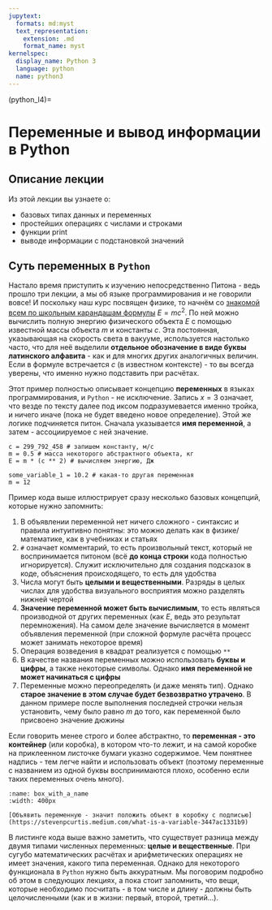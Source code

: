 ```yaml
---
jupytext:
  formats: md:myst
  text_representation:
    extension: .md
    format_name: myst
kernelspec:
  display_name: Python 3
  language: python
  name: python3
---
```


(python_l4)=

# Переменные и вывод информации в Python

## Описание лекции

Из этой лекции вы узнаете о:

- базовых типах данных и переменных
- простейших операциях с числами и строками
- функции print
- выводе информации с подстановкой значений

## Суть переменных в `Python`

Настало время приступить к изучению непосредственно Питона - ведь прошло три лекции, а мы об языке программирования и не говорили вовсе! И поскольку наш курс посвящен физике, то начнём со [знакомой всем по школьным карандашам формулы](https://ru.wikipedia.org/wiki/%D0%AD%D0%BA%D0%B2%D0%B8%D0%B2%D0%B0%D0%BB%D0%B5%D0%BD%D1%82%D0%BD%D0%BE%D1%81%D1%82%D1%8C_%D0%BC%D0%B0%D1%81%D1%81%D1%8B_%D0%B8_%D1%8D%D0%BD%D0%B5%D1%80%D0%B3%D0%B8%D0%B8) $E=mc^2$. По ней можно вычислить полную энергию физического объекта $E$ с помощью известной массы объекта $m$ и константы $c$. Эта постоянная, указывающая на скорость света в вакууме, используется настолько часто, что для неё выделили **отдельное обозначение в виде буквы латинского алфавита** - как и для многих других аналогичных величин. Если в формуле встречается $c$ (в известном контексте) - то вы всегда уверены, что именно нужно подставить при расчётах. 

Этот пример полностью описывает концепцию **переменных** в языках программирования, и `Python` - не исключение. Запись $x = 3$ означает, что везде по тексту далее под иксом подразумевается именно тройка, и ничего иначе (пока не будет введено новое определение). Этой же логике подчиняется питон. Сначала указывается **имя переменной**, а затем - ассоциируемое с ней значение.

```{code-cell} ipython3
c = 299_792_458 # запишем константу, м/с
m = 0.5 # масса некоторого абстрактного объекта, кг
E = m * (c ** 2) # вычисляем энергию, Дж

some_variable_1 = 10.2 # какая-то другая переменная
m = 12
```

Пример кода выше иллюстрирует сразу несколько базовых концепций, которые нужно запомнить:
1. В объявлении переменной нет ничего сложного - синтаксис и правила интуитивно понятны: это можно делать как в физике/математике, как в учебниках и статьях
2. `#` означает комментарий, то есть произвольный текст, который не воспринимается питоном (всё **до конца строки** кода полностью игнорируется). Служит исключительно для создания подсказок в коде, объяснения происходящего, то есть для удобства
3. Числа могут быть **целыми и вещественными**. Разряды в целых числах для удобства визуального восприятия можно разделять нижней чертой
4. **Значение переменной может быть вычислимым**, то есть являться производной от других переменных (как $E$, ведь это результат перемножения). На самом деле значение вычисляется в момент объявления переменной (при сложной формуле расчёта процесс может занимать некоторое время) 
5. Операция возведения в квадрат реализуется с помощью `**`
6. В качестве названия переменных можно использовать **буквы и цифры**, а также некоторые символы. Однако **имя переменной не может начинаться с цифры**
7. Переменные можно переопределять (и даже менять тип). Однако **старое значение в этом случае будет безвозвратно утрачено**. В данном примере после выполнения последней строчки нельзя установить, чему было равно $m$ до того, как переменной было присвоено значение дюжины

Если говорить менее строго и более абстрактно, то **переменная - это контейнер** (или коробка), в котором что-то лежит, и на самой коробке на приклеенном листочке бумаги указно содержимое. Чем понятнее надпись - тем легче найти и использовать объект (поэтому переменные с названием из одной буквы воспринимаются плохо, особенно если таких переменных очень много). 

```{figure} /_static/pythonblock/variables_l4/box_with_a_name.png
:name: box_with_a_name
:width: 400px

[Объявить переменную - значит положить объект в коробку с подписью](https://stevenpcurtis.medium.com/what-is-a-variable-3447ac1331b9)
```

В листинге кода выше важно заметить, что существует разница между двумя типами численных переменных: **целые и вещественные**. При сугубо математических расчётах и арифметических операциях не имеет значения, какого типа переменная. Однако для некоторого функционала в `Python` нужно быть аккуратным. Мы поговорим подробно об этом в следующих лекциях, а пока стоит запомнить, что вещи, которые необходимо посчитать - в том числе и длину - должны быть целочисленными (как и в жизни: первый, второй, третий...).




